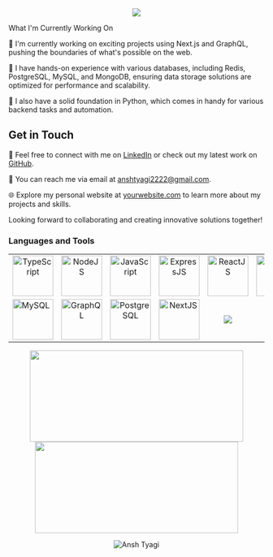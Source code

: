 <div align="center">
     <img src="https://readme-typing-svg.herokuapp.com?color=%236FDA44&size=32&center=true&vCenter=true&width=600&height=50&lines=Hi+I'm+Ansh+Tyagi;Full+Stack+Web+Developer;"/>
</div>
 
<p align="justify"I'm a passionate Full Stack Web Developer with expertise in the MERN (MongoDB, Express.js, React, Node.js) stack and TypeScript. I thrive on building robust and scalable web applications that deliver seamless user experiences.

## What I'm Currently Working On

🚀 I'm currently working on exciting projects using Next.js and GraphQL, pushing the boundaries of what's possible on the web.

🔧 I have hands-on experience with various databases, including Redis, PostgreSQL, MySQL, and MongoDB, ensuring data storage solutions are optimized for performance and scalability.

🐍 I also have a solid foundation in Python, which comes in handy for various backend tasks and automation.

## Get in Touch

💬 Feel free to connect with me on [LinkedIn](https://www.linkedin.com/in/ansh00000000/) or check out my latest work on [GitHub](https://github.com/anshvert/PostHive).

📧 You can reach me via email at anshtyagi2222@gmail.com.

🌐 Explore my personal website at [yourwebsite.com](https://portfolio-anshvert.vercel.app/) to learn more about my projects and skills.

Looking forward to collaborating and creating innovative solutions together!</p>

### Languages and Tools 
<table>
<tr>
    <td align='center'>
        <img src="https://github.com/anshvert/anshvert_off/assets/53685410/2fc4a91a-542e-473f-9ab8-02206b2100ce" alt="TypeScript" width="80">
    </td>
    <td align='center'>
        <img src="https://github.com/anshvert/anshvert_off/assets/53685410/0b464364-9011-41fd-a0d4-64b50209feba" alt="NodeJS" width="80">
    </td>
     <td align='center'>
        <img src="https://github.com/anshvert/anshvert_off/assets/53685410/c5829fe7-db79-411e-9f7d-a68ad5eda038" alt="JavaScript" width="80">
    </td>
    <td align='center'>
         <img src="https://github.com/anshvert/anshvert_off/assets/53685410/d1593d76-d746-488b-8eec-4f10a32f207c" alt="ExpressJS" width="80">
    </td>
    <td align='center'>
        <img src="https://github.com/anshvert/anshvert_off/assets/53685410/da803697-1b6e-403b-baa8-91d6dd151d4f" alt="ReactJS" width="80">
    </td>
    <td align='center'>
        <img src="https://github.com/anshvert/anshvert_off/assets/53685410/3801b6a4-6983-47fd-8852-57b5ee53ec7e" alt="MongoDB" width="80">
    </td>
    <td align='center'>
        <img src="https://github.com/anshvert/anshvert_off/assets/53685410/48ca05d6-d2bd-44d4-98a4-9c65f099e81a" alt="NestJS" width="80">
    </td>
    <td align='center'>
        <img src="https://github.com/anshvert/anshvert_off/assets/53685410/77ea42aa-1634-4488-adb7-0c0b1c6a8698" alt="Python" width="80">
    </td>
</tr>
<tr>
    <td>
       <img src="https://github.com/anshvert/anshvert_off/assets/53685410/416fd397-eb93-4247-aabb-500da3b2155a" alt="MySQL" width="80">
    </td>
    <td align='center'>
        <img src="https://github.com/anshvert/anshvert_off/assets/53685410/17cdf93f-790d-4106-b841-a5968626c1cb" alt="GraphQL" width="80">
    <td align='center'>
        <img src="https://github.com/anshvert/anshvert_off/assets/53685410/01388439-b84c-4a8c-b7e4-b6e21aa491bf" alt="PostgreSQL" width="80">
    </td>
    <td align='center'>
        <img src="https://github.com/anshvert/anshvert_off/assets/53685410/06c3054d-fce0-4230-be37-f42d4f5dec82" alt="NextJS" width="80">
    </td>
    <td align='center'>
         <img src="https://www.vectorlogo.zone/logos/git-scm/git-scm-ar21.svg">
    </td>
</tr>
</table>

<div>
<p align="center">
<a href="https://github.com/anshvert">
<img height="180em" width="420em" src="https://github-readme-stats-eight-theta.vercel.app/api?username=anshvert&show_icons=true&theme=algolia&include_all_commits=true&count_private=true"/>
<img height="180em" width="400em" src="https://github-readme-stats-eight-theta.vercel.app/api/top-langs/?username=anshvert&layout=compact&langs_count=8&theme=algolia"/>
</a>
</p> 
</div> 

<div>
<p align ="center">
<img align="center" src="https://github-readme-streak-stats.herokuapp.com/?user=anshvert&theme=chartreuse-dark" alt="Ansh Tyagi" />
</p>
</div>
